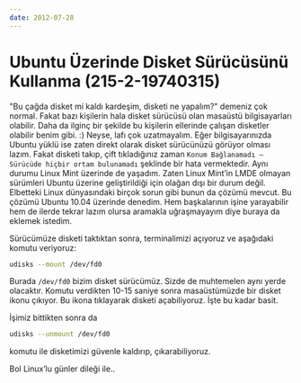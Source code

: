 ```yaml
---
date: 2012-07-28
---
```

# Ubuntu Üzerinde Disket Sürücüsünü Kullanma (215-2-19740315)

"Bu çağda disket mi kaldı kardeşim, disketi ne yapalım?" demeniz çok normal. Fakat bazı kişilerin hala disket sürücüsü olan masaüstü bilgisayarları olabilir. Daha da ilginç bir şekilde bu kişilerin ellerinde çalışan disketler olabilir benim gibi. :) Neyse, lafı çok uzatmayalım. Eğer bilgisayarınızda Ubuntu yüklü ise zaten direkt olarak disket sürücünüzü görüyor olması lazım. Fakat disketi takıp, çift tıkladığınız zaman `Konum Bağlanamadı – Sürücüde hiçbir ortam bulunamadı` şeklinde bir hata vermektedir. Aynı durumu Linux Mint üzerinde de yaşadım. Zaten Linux Mint’in LMDE olmayan sürümleri Ubuntu üzerine geliştirildiği için olağan dışı bir durum değil. Elbetteki Linux dünyasındaki birçok sorun gibi bunun da çözümü mevcut. Bu çözümü Ubuntu 10.04 üzerinde denedim. Hem başkalarının işine yarayabilir hem de ilerde tekrar lazım olursa aramakla uğraşmayayım diye buraya da eklemek istedim.

Sürücümüze disketi taktıktan sonra, terminalimizi açıyoruz ve aşağıdaki komutu veriyoruz:

```bash
udisks --mount /dev/fd0
```

Burada `/dev/fd0` bizim disket sürücümüz. Sizde de muhtemelen aynı yerde olacaktır. Komutu verdikten 10-15 saniye sonra masaüstümüzde bir disket ikonu çıkıyor. Bu ikona tıklayarak disketi açabiliyoruz. İşte bu kadar basit.

İşimiz bittikten sonra da

```bash
udisks --unmount /dev/fd0
```

komutu ile disketimizi güvenle kaldırıp, çıkarabiliyoruz.

Bol Linux’lu günler dileği ile..
